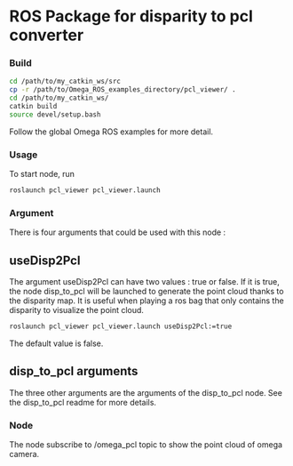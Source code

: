 # ROS Package for disparity to pcl converter
### Build
```sh
cd /path/to/my_catkin_ws/src 
cp -r /path/to/Omega_ROS_examples_directory/pcl_viewer/ .
cd /path/to/my_catkin_ws/
catkin build
source devel/setup.bash
```
Follow the global Omega ROS examples for more detail.

### Usage
To start node, run
```sh
roslaunch pcl_viewer pcl_viewer.launch
```

### Argument
There is four arguments that could be used with this node :

## useDisp2Pcl
The argument useDisp2Pcl can have two values : true or false.
If it is true, the node disp_to_pcl will be launched to generate the point cloud thanks to the disparity map.
It is useful when playing a ros bag that only contains the disparity to visualize the point cloud.
```sh
roslaunch pcl_viewer pcl_viewer.launch useDisp2Pcl:=true
```
The default value is false.

## disp_to_pcl arguments
The three other arguments are the arguments of the disp_to_pcl node. 
See the disp_to_pcl readme for more details.

### Node
The node subscribe to /omega_pcl topic to show the point cloud of omega camera.